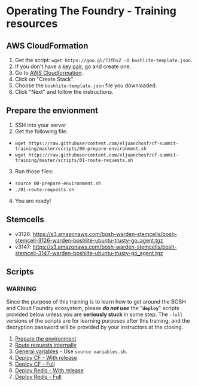 # Operating The Foundry - Training resources

## AWS CloudFormation

1. Get the script: `wget https://goo.gl/7JfDvZ -O boshlite-template.json`.
2. If you don't have a [key pair](https://console.aws.amazon.com/ec2/v2/home?KeyPairs:sort=keyName), go and create one.
3. Go to [AWS Cloudformation](https://console.aws.amazon.com/cloudformation/).
4. Click on "Create Stack".
5. Choose the `boshlite-template.json` file you downloaded.
6. Click "Next" and follow the instructions.

## Prepare the envionment

1. SSH into your server
2. Get the following file:
  * `wget https://raw.githubusercontent.com/eljuanchosf/cf-summit-training/master/scripts/00-prepare-environment.sh`
  * `wget https://raw.githubusercontent.com/eljuanchosf/cf-summit-training/master/scripts/01-route-requests.sh`
3. Run those files:
  * `source 00-prepare-environment.sh`
  * `./01-route-requests.sh`
4. You are ready!

## Stemcells

* v3126: https://s3.amazonaws.com/bosh-warden-stemcells/bosh-stemcell-3126-warden-boshlite-ubuntu-trusty-go_agent.tgz
* v3147: https://s3.amazonaws.com/bosh-warden-stemcells/bosh-stemcell-3147-warden-boshlite-ubuntu-trusty-go_agent.tgz

## Scripts

### WARNING

Since the purpose of this training is to learn how to get around the BOSH and Cloud Foundry ecosystem, please ***do not use*** the "**`deploy`**" scripts provided below unless you are **seriously stuck**  in some step. The `-full` versions of the scripts are for learning purposes after this training, and the decryption password will be provided by your instructors at the closing.

1. [Prepare the environment](scripts/00-prepare-environment.sh)
1. [Route requests internally](scripts/01-route-requests.sh)
1. [General variables](scripts/variables.sh.gpg) - Use `source variables.sh`.
1. [Deploy CF - With release](scripts/03-deploy-cf-with-release.sh.gpg)
1. [Deploy CF - Full](scripts/03-deploy-cf-full.sh.gpg)
1. [Deploy Redis - With release](scripts/04-deploy-redis-with-release.sh.gpg)
1. [Deploy Redis - Full](scripts/04-deploy-redis-full.sh.gpg)
